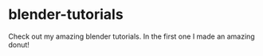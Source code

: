 # blender-tutorials
Check out my amazing blender tutorials.
In the first one I made an amazing donut!
